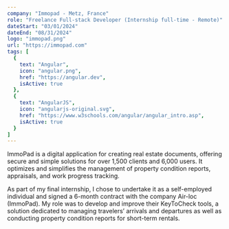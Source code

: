 ```yaml
---
company: "Immopad - Metz, France"
role: "Freelance Full-stack Developer (Internship full-time - Remote)"
dateStart: "03/01/2024"
dateEnd: "08/31/2024"
logo: "immopad.png"
url: "https://immopad.com"
tags: [
  { 
    text: "Angular", 
    icon: "angular.png", 
    href: "https://angular.dev",
    isActive: true
  },
  { 
    text: "AngularJS", 
    icon: "angularjs-original.svg", 
    href: "https://www.w3schools.com/angular/angular_intro.asp",
    isActive: true
  }
]
---
```


ImmoPad is a digital application for creating real estate documents, offering secure and simple solutions for over 1,500 clients and 6,000 users. It optimizes and simplifies the management of property condition reports, appraisals, and work progress tracking.

As part of my final internship, I chose to undertake it as a self-employed individual and signed a 6-month contract with the company Air-loc (ImmoPad). My role was to develop and improve their KeyToCheck tools, a solution dedicated to managing travelers’ arrivals and departures as well as conducting property condition reports for short-term rentals.
